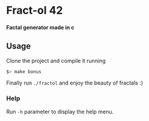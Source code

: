 # Fract-ol 42

#### Factal generator made in c

## Usage

Clone the project and compile it running

```sh
$> make bonus
```

Finally run `./fractol` and enjoy the beauty of fractals :)

### Help

Run `-h` parameter to display the help menu.

<!-- You can also generate a specific fractal among the following, the Julia set, the Mandelbrot set, the Burningship set or the Apollonian gasket fractal. -->
